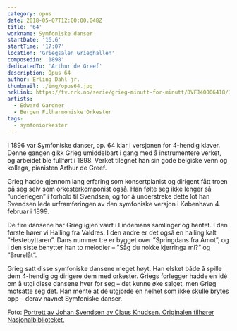 ```yaml
---
category: opus
date: 2018-05-07T12:00:00.048Z
title: '64'
workname: Symfoniske danser
startDate: '16.6'
startTime: '17:07'
location: 'Griegsalen Grieghallen'
composedin: '1898'
dedicatedTo: 'Arthur de Greef'
description: Opus 64
author: Erling Dahl jr.
thumbnail: ./img/opus64.jpg
nrkLink: https://tv.nrk.no/serie/grieg-minutt-for-minutt/DVFJ40006418/16-06-2018
artists:
  - Edward Gardner
  - Bergen Filharmoniske Orkester
tags:
  - symfoniorkester
---
```

I 1896 var Symfoniske danser, op. 64 klar i versjonen for 4-hendig klaver. Denne gangen gikk Grieg umiddelbart i gang med å instrumentere verket, og arbeidet ble fullført i 1898. Verket tilegnet han sin gode belgiske venn og kollega, pianisten Arthur de Greef.

Grieg hadde gjennom lang erfaring som konsertpianist og dirigent fått troen på seg selv som orkesterkomponist også. Han følte seg ikke lenger så ”underlegen” i forhold til Svendsen, og for å understreke dette lot han Svendsen lede urframføringen av den symfoniske versjon i København 4. februar i 1899.

De fire dansene har Grieg igjen vært i Lindemans samlinger og hentet. I den første hører vi Halling fra Valdres. I den andre er det også en halling kalt ”Hestebyttaren”. Dans nummer tre er bygget over ”Springdans fra Åmot”, og i den siste benytter han to melodier – ”Såg du nokke kjerringa mi?” og ”Brurelåt”.

Grieg satt disse symfoniske dansene meget høyt. Han elsket både å spille dem 4-hendig og dirigere dem med orkester.
Griegs forlegger hadde en idé om å utgi disse dansene hver for seg – det kunne øke salget, men Grieg motsatte seg det. Han mente at de utgjorde en helhet som ikke skulle brytes opp – derav navnet Symfoniske danser.

Foto: <a href="https://www.flickr.com/photos/national_library_of_norway/34133117716/" target="_blank">Portrett av Johan Svendsen av Claus Knudsen. Originalen tilhører Nasjonalbiblioteket.</a>
